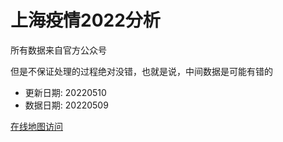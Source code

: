# 上海疫情2022分析

所有数据来自官方公众号

但是不保证处理的过程绝对没错，也就是说，中间数据是可能有错的

- 更新日期: 20220510
- 数据日期: 20220509

[在线地图访问](https://qhduan.github.io/sh-cov/)
